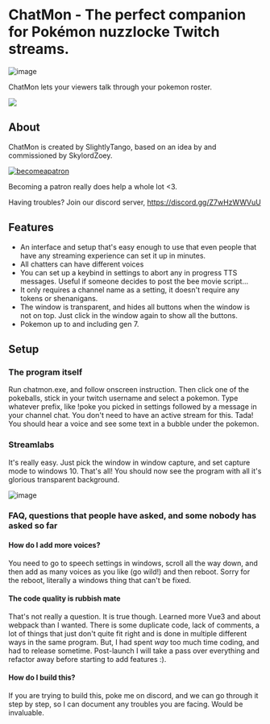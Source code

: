 # ChatMon - The perfect companion for Pokémon nuzzlocke Twitch streams.
![image](https://github.com/magnusjjj/ChatMon/assets/525731/f88b9a32-e693-4836-9720-e3cebdb8319e)

ChatMon lets your viewers talk through your pokemon roster.

<img src="https://github.com/magnusjjj/ChatMon/assets/525731/82b75fce-23ca-496f-927e-0fd8ccafa660"/>


## About

ChatMon is created by SlightlyTango, based on an idea by and commissioned by SkylordZoey.

[![becomeapatron](https://github.com/magnusjjj/ChatMon/assets/525731/62663fdc-0e4a-4e6a-a4cb-a8752ac52080)](https://www.patreon.com/SlightlyTango)

Becoming a patron really does help a whole lot <3.

Having troubles? Join our discord server, https://discord.gg/Z7wHzWWVuU

## Features
- An interface and setup that's easy enough to use that even people that have any streaming experience can set it up in minutes.
- All chatters can have different voices
- You can set up a keybind in settings to abort any in progress TTS messages. Useful if someone decides to post the bee movie script...
- It only requires a channel name as a setting, it doesn't require any tokens or shenanigans.
- The window is transparent, and hides all buttons when the window is not on top. Just click in the window again to show all the buttons.
- Pokemon up to and including gen 7.

## Setup
### The program itself
Run chatmon.exe, and follow onscreen instruction.
Then click one of the pokeballs, stick in your twitch username and select a pokemon.
Type whatever prefix, like !poke you picked in settings followed by a message in your channel chat. You don't need to have an active stream for this.
Tada! You should hear a voice and see some text in a bubble under the pokemon.

### Streamlabs
It's really easy. Just pick the window in window capture, and set capture mode to windows 10.
That's all! You should now see the program with all it's glorious transparent background.

![image](https://github.com/magnusjjj/ChatMon/assets/525731/f7b473d9-36b9-47a4-9240-dace192dcd19)

### FAQ, questions that people have asked, and some nobody has asked so far

#### How do I add more voices?
You need to go to speech settings in windows, scroll all the way down, and then add as many voices as you like (go wild!) and then reboot.
Sorry for the reboot, literally a windows thing that can't be fixed.

#### The code quality is rubbish mate
That's not really a question. It is true though. Learned more Vue3 and about webpack than I wanted. There is some duplicate code, lack of comments, a lot of things that just don't quite fit right and is done in multiple different ways in the same program. But, I had spent *way* too much time coding, and had to release sometime. Post-launch I will take a pass over everything and refactor away before starting to add features :).

#### How do I build this?
If you are trying to build this, poke me on discord, and we can go through it step by step, so I can document any troubles you are facing. Would be invaluable.
